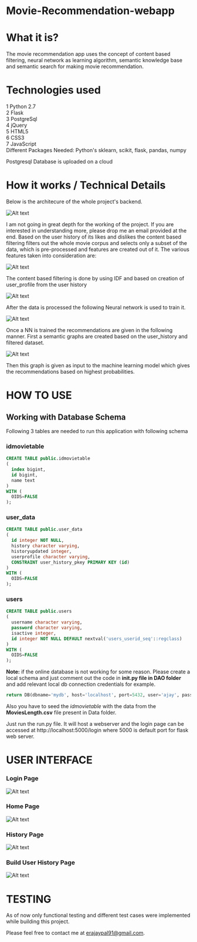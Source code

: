 # Movie-Recommendation-webapp

<h1>What it is?</h1>

The movie recommendation app uses the concept of content based filtering, neural network as learning algorithm, semantic knowledge base and semantic search for making movie recommendation.

<h1>Technologies used</h1>

1 Python 2.7</br>
2 Flask </br>
3 PostgreSql </br>
4 jQuery</br>
5 HTML5</br>
6 CSS3</br>
7 JavaScript</br>
Different Packages Needed: Python's sklearn, scikit, flask, pandas, numpy</br>

Postgresql Database is uploaded on a cloud

<h1>How it works / Technical Details</h1>

Below is the architecure of the whole project's backend. 

![Alt text](/ScreenShots/architecture.png?raw=true "Architecture")

I am not going in great depth for the working of the project. If you are interested in understanding more, please drop me an email provided at the end.
Based on the user history of its likes and dislikes the content based filtering filters out the whole movie corpus and selects only a subset of the data, which is pre-processed and features are created out of it.
The various features taken into consideration are:

![Alt text](/ScreenShots/features.png?raw=true "Features")

The content based filtering is done by using IDF and based on creation of user_profile from the user history

![Alt text](/ScreenShots/cbf.png?raw=true "CBF")

After the data is processed the following Neural network is used to train it.

![Alt text](/ScreenShots/NN.png?raw=true "NN")

Once a NN is trained the recommendations are given in the following manner.
First a semantic graphs are created based on the user_history and filtered dataset.

![Alt text](/ScreenShots/sg.png?raw=true "Semantic Graph Structure")

Then this graph is given as input to the machine learning model which gives the recommendations based on highest probabilities.

<h1>HOW TO USE</h1>

<h2>Working with Database Schema</h2>
Following 3 tables are needed to run this application with following schema

<h3>idmovietable</h3>

```sql
CREATE TABLE public.idmovietable
(
  index bigint,
  id bigint,
  name text
)
WITH (
  OIDS=FALSE
);

```

<h3>user_data</h3>

```sql
CREATE TABLE public.user_data
(
  id integer NOT NULL,
  history character varying,
  historyupdated integer,
  userprofile character varying,
  CONSTRAINT user_history_pkey PRIMARY KEY (id)
)
WITH (
  OIDS=FALSE
);
```

<h3>users</h3>

```sql
CREATE TABLE public.users
(
  username character varying,
  password character varying,
  isactive integer,
  id integer NOT NULL DEFAULT nextval('users_userid_seq'::regclass)
)
WITH (
  OIDS=FALSE
);
```

<b>Note:</b> if the online database is not working for some reason. Please create a local schema and just comment out the code in <b>__init__.py file in DAO folder</b> and add relevant local db connection credentials</b> for example. 

```python
return DB(dbname='mydb', host='localhost', port=5432, user='ajay', passwd='1111')
```

Also you have to seed the <i>idmovietable</i> with the data from the <b>MoviesLength.csv</b> file present in Data folder.

Just run the run.py file. It will host a webserver and the login page can be accessed at <a>http://localhost:5000/login</a> where 5000 is default port for flask web server.

<h1>USER INTERFACE</h1> 

<h3>Login Page</h3>

![Alt text](/ScreenShots/loginPage.png?raw=true "Login Page")

<h3>Home Page</h3>

![Alt text](/ScreenShots/userHomePage.png?raw=true "Home Page")

<h3>History Page</h3>

![Alt text](/ScreenShots/userHistoryPage.png?raw=true "User History Page")

<h3>Build User History Page</h3>

![Alt text](/ScreenShots/UserHistoryBuildPage.png?raw=true "Build User History Page")

<h1>TESTING</h1>
As of now only functional testing and different test cases were implemented while building this project. 

Please feel free to contact me at erajaypal91@gmail.com.
